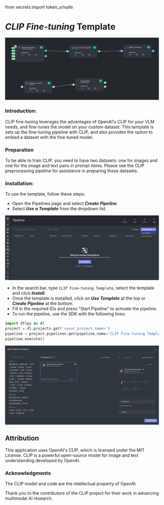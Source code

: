 from secrets import token_urlsafe

# *CLIP Fine-tuning* Template

<img src="assets/pipeline.png" alt="Image of the pipeline">

### Introduction:

CLIP fine-tuning leverages the advantages of OpenAI's CLIP for your VLM needs, and fine-tunes the model on your custom
dataset. This template is sets up the fine-tuning pipeline with CLIP, and also provides the option to embed a dataset
with the fine-tuned model.

### Preparation

To be able to train CLIP, you need to have two datasets: one for images and one for the image and text pairs in 
prompt items. Please see the CLIP preprocessing pipeline for assistance in preparing these datasets.

### Installation:

To use the template, follow these steps:

* Open the Pipelines page and select _**Create Pipeline**_.
* Select _**Use a Template**_ from the dropdown list.

<img src="assets/pipeline_create.png" alt="Image of the pipeline creation page">

* In the search bar, type `CLIP Fine-tuning Template`, select the template and click _**Install**_.
* Once the template is installed, click on _**Use Template**_ at the top or _**Create Pipeline**_ at the bottom.
* Fill in the required IDs and press "Start Pipeline" to activate the pipeline.
* To run the pipeline, use the SDK with the following lines:

```python
import dtlpy as dl
project = dl.projects.get('<your_project_name>')
pipeline = project.pipelines.get(pipeline_name='CLIP Fine-tuning Template')
pipeline.execute()
```

<img src="assets/marketplace_create_pipeline.png" alt="Image of the pipeline in Marketplace">


## Attribution

This application uses OpenAI's CLIP, which is licensed under the MIT License. CLIP is a powerful open-source model for
image and text understanding developed by OpenAI.

### Acknowledgments
The CLIP model and code are the intellectual property of OpenAI.

Thank you to the contributors of the CLIP project for their work in advancing multimodal AI research.